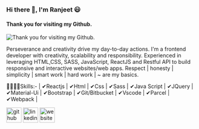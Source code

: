 ### Hi there 👋, I'm Ranjeet 😃
#### Thank you for visiting my Github.
![Thank you for visiting my Github.](https://media-exp1.licdn.com/dms/image/C4D16AQFViCx4692Fxw/profile-displaybackgroundimage-shrink_200_800/0/1645269911873?e=2147483647&v=beta&t=SaF7Siy3Tx73_i_ZG_18-tKpLUwPUIb7Wp2seSgL-W0)

Perseverance and creativity drive my day-to-day actions. I'm a frontend developer with creativity, scalability and responsibility. Experienced in leveraging HTML,CSS, SASS, JavaScript, ReactJS and Restful API to build responsive and interactive websites/web apps. Respect | honesty | simplicity | smart work | hard work | ~ are my basics.

📣📢🧬🧬Skills:-  | ✔Reactjs | ✔Html | ✔Css | ✔Sass | ✔Java Script | ✔JQuery | ✔Material-Ui | ✔Bootstrap | ✔Git/Bitbucket | ✔Vscode | ✔Parcel | ✔Webpack |



[<img src='https://cdn.jsdelivr.net/npm/simple-icons@3.0.1/icons/github.svg' alt='github' height='40'>](https://github.com/Ranjeet2311)  [<img src='https://cdn.jsdelivr.net/npm/simple-icons@3.0.1/icons/linkedin.svg' alt='linkedin' height='40'>](https://www.linkedin.com/in/https://www.linkedin.com/in/ranjeet-kumar-23n19//)  [<img src='https://cdn.jsdelivr.net/npm/simple-icons@3.0.1/icons/icloud.svg' alt='website' height='40'>](https://ranjeet2311.github.io/upgraded/)  

